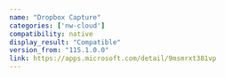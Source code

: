 ```yaml
---
name: "Dropbox Capture"
categories: ['nw-cloud']
compatibility: native
display_result: "Compatible"
version_from: "115.1.0.0"
link: https://apps.microsoft.com/detail/9msmrxt381vp
---
```

